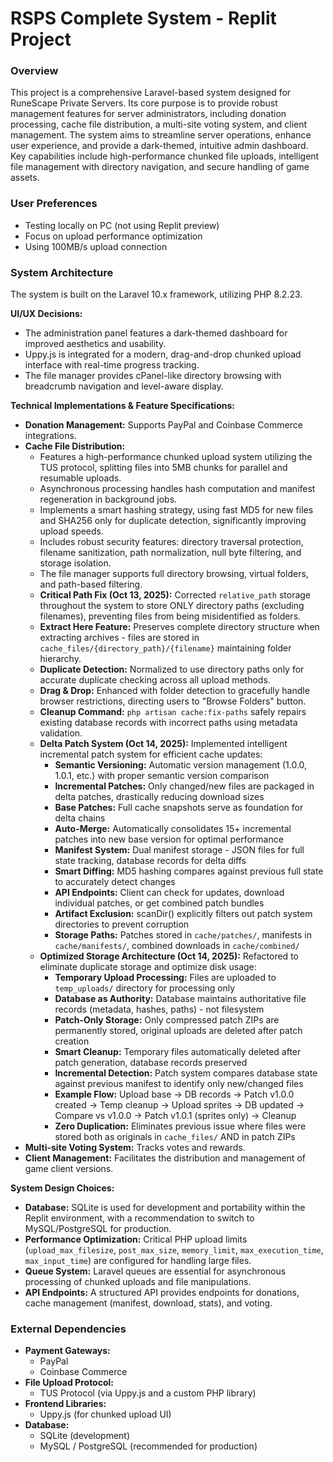 # RSPS Complete System - Replit Project

### Overview
This project is a comprehensive Laravel-based system designed for RuneScape Private Servers. Its core purpose is to provide robust management features for server administrators, including donation processing, cache file distribution, a multi-site voting system, and client management. The system aims to streamline server operations, enhance user experience, and provide a dark-themed, intuitive admin dashboard. Key capabilities include high-performance chunked file uploads, intelligent file management with directory navigation, and secure handling of game assets.

### User Preferences
- Testing locally on PC (not using Replit preview)
- Focus on upload performance optimization
- Using 100MB/s upload connection

### System Architecture
The system is built on the Laravel 10.x framework, utilizing PHP 8.2.23.

**UI/UX Decisions:**
- The administration panel features a dark-themed dashboard for improved aesthetics and usability.
- Uppy.js is integrated for a modern, drag-and-drop chunked upload interface with real-time progress tracking.
- The file manager provides cPanel-like directory browsing with breadcrumb navigation and level-aware display.

**Technical Implementations & Feature Specifications:**
- **Donation Management:** Supports PayPal and Coinbase Commerce integrations.
- **Cache File Distribution:**
    - Features a high-performance chunked upload system utilizing the TUS protocol, splitting files into 5MB chunks for parallel and resumable uploads.
    - Asynchronous processing handles hash computation and manifest regeneration in background jobs.
    - Implements a smart hashing strategy, using fast MD5 for new files and SHA256 only for duplicate detection, significantly improving upload speeds.
    - Includes robust security features: directory traversal protection, filename sanitization, path normalization, null byte filtering, and storage isolation.
    - The file manager supports full directory browsing, virtual folders, and path-based filtering.
    - **Critical Path Fix (Oct 13, 2025):** Corrected `relative_path` storage throughout the system to store ONLY directory paths (excluding filenames), preventing files from being misidentified as folders.
    - **Extract Here Feature:** Preserves complete directory structure when extracting archives - files are stored in `cache_files/{directory_path}/{filename}` maintaining folder hierarchy.
    - **Duplicate Detection:** Normalized to use directory paths only for accurate duplicate checking across all upload methods.
    - **Drag & Drop:** Enhanced with folder detection to gracefully handle browser restrictions, directing users to "Browse Folders" button.
    - **Cleanup Command:** `php artisan cache:fix-paths` safely repairs existing database records with incorrect paths using metadata validation.
    - **Delta Patch System (Oct 14, 2025):** Implemented intelligent incremental patch system for efficient cache updates:
        - **Semantic Versioning:** Automatic version management (1.0.0, 1.0.1, etc.) with proper semantic version comparison
        - **Incremental Patches:** Only changed/new files are packaged in delta patches, drastically reducing download sizes
        - **Base Patches:** Full cache snapshots serve as foundation for delta chains
        - **Auto-Merge:** Automatically consolidates 15+ incremental patches into new base version for optimal performance
        - **Manifest System:** Dual manifest storage - JSON files for full state tracking, database records for delta diffs
        - **Smart Diffing:** MD5 hashing compares against previous full state to accurately detect changes
        - **API Endpoints:** Client can check for updates, download individual patches, or get combined patch bundles
        - **Artifact Exclusion:** scanDir() explicitly filters out patch system directories to prevent corruption
        - **Storage Paths:** Patches stored in `cache/patches/`, manifests in `cache/manifests/`, combined downloads in `cache/combined/`
    - **Optimized Storage Architecture (Oct 14, 2025):** Refactored to eliminate duplicate storage and optimize disk usage:
        - **Temporary Upload Processing:** Files are uploaded to `temp_uploads/` directory for processing only
        - **Database as Authority:** Database maintains authoritative file records (metadata, hashes, paths) - not filesystem
        - **Patch-Only Storage:** Only compressed patch ZIPs are permanently stored, original uploads are deleted after patch creation
        - **Smart Cleanup:** Temporary files automatically deleted after patch generation, database records preserved
        - **Incremental Detection:** Patch system compares database state against previous manifest to identify only new/changed files
        - **Example Flow:** Upload base → DB records → Patch v1.0.0 created → Temp cleanup → Upload sprites → DB updated → Compare vs v1.0.0 → Patch v1.0.1 (sprites only) → Cleanup
        - **Zero Duplication:** Eliminates previous issue where files were stored both as originals in `cache_files/` AND in patch ZIPs
- **Multi-site Voting System:** Tracks votes and rewards.
- **Client Management:** Facilitates the distribution and management of game client versions.

**System Design Choices:**
- **Database:** SQLite is used for development and portability within the Replit environment, with a recommendation to switch to MySQL/PostgreSQL for production.
- **Performance Optimization:** Critical PHP upload limits (`upload_max_filesize`, `post_max_size`, `memory_limit`, `max_execution_time`, `max_input_time`) are configured for handling large files.
- **Queue System:** Laravel queues are essential for asynchronous processing of chunked uploads and file manipulations.
- **API Endpoints:** A structured API provides endpoints for donations, cache management (manifest, download, stats), and voting.

### External Dependencies
- **Payment Gateways:**
    - PayPal
    - Coinbase Commerce
- **File Upload Protocol:**
    - TUS Protocol (via Uppy.js and a custom PHP library)
- **Frontend Libraries:**
    - Uppy.js (for chunked upload UI)
- **Database:**
    - SQLite (development)
    - MySQL / PostgreSQL (recommended for production)